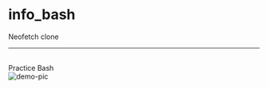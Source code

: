# info_bash
Neofetch clone
<hr> 
<br/>
Practice Bash
<br/>
<img src="https://user-images.githubusercontent.com/96167875/228894177-baa43dba-e8ec-45d4-9900-ac32b2a13204.png" alt="demo-pic"/>
